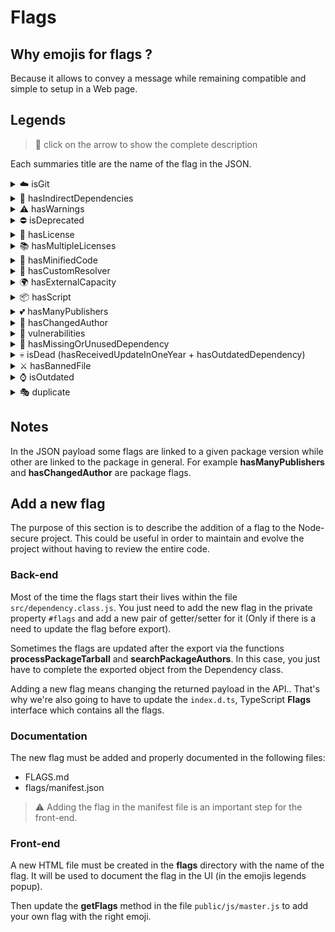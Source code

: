 # Flags

## Why emojis for flags ?
Because it allows to convey a message while remaining compatible and simple to setup in a Web page.

## Legends

> 👀 click on the arrow to show the complete description

Each summaries title are the name of the flag in the JSON.

<details><summary>☁️ isGit</summary>
<br />

The project has been detected as a GIT repository. Sometimes a dependency on the package.json link to a GIT repository, example:

```json
{
    "dependencies": {
        "uNodeHttpServer": "git+https://github.com/tpoisseau/uNodeHttpServer.git#1.2.0"
    }
}
```

Because under the hood we use [pacote](https://github.com/npm/pacote#readme) to fetch and extract packages we are supporting this given pattern.
</details>

<details><summary>🌲 hasIndirectDependencies</summary>
<br />

The package has indirect (or also called transitive) dependencies. This means that the child dependencies of the package also have dependencies.

<img src="https://i.imgur.com/GQBUwbp.png" width="300">

In the following example **accepts** is flagged 🌲 because **mime-types** has a **mime-db** dependency which mean that the package is an indirect dependency of **accepts**.

Indirect dependencies are dangerous for many reasons and you may found useful informations in these articles / study:
- [78% of vulnerabilities are found in indirect dependencies, making remediation complex](https://snyk.io/blog/78-of-vulnerabilities-are-found-in-indirect-dependencies-making-remediation-complex/)
- [Small World with High Risks: A Study of Security Threats in the npm Ecosystem](https://arxiv.org/pdf/1902.09217.pdf)
- [Angular vs React: the security risk of indirect dependencies](https://snyk.io/blog/angular-vs-react-the-security-risk-of-indirect-dependencies/)
</details>

<details><summary>⚠️ hasWarnings</summary>
<br />

This means that the AST (abstract syntax tree) analysis as emitted one or many warnings! There is many different **kind** of warning:

- **unsafe-import** (Unable to parse/detect a dependency name)
- **unsafe-regex** (Unsafe regex)
- **unsafe-stmt** (Unsafe stmt like `eval()` or `Function("return this")()`).
- **ast-error** (An error as occured in the AST Analysis)
- **short-ids** (The file contains a lot of short identifiers)
- **suspicious-string** (The file contain one or many suspicious string)
- **hexa-value** (The file contain an hexa value as Literal).

### unsafe-import

Example if your package contains a .js file with the following content:

```js
const { readFileSync } = require("fs");
const { join } = require("path");
const myLib = require("./lib");
```

Then the AST analysis will return `fs`, `path` and `./lib` as required dependencies. The code will not be considered suspicious!

But if we take a malicious code:

```js
function unhex(r) {
   return Buffer.from(r, "hex").toString();
}

const g = Function("return this")();
const p = g["pro" + "cess"];

const evil = p["mainMod" + "ule"][unhex("72657175697265")];
evil(unhex("68747470")).request
```

This code require the core package `http` but the AST analysis will flag it as "suspect".

### unsafe-regex

RegEx are dangerous and could lead to ReDos attack. This warning is emitted when the package [safe-regex](https://github.com/davisjam/safe-regex) return true.

- [How a RegEx can bring your Node.js service down](https://medium.com/@liran.tal/node-js-pitfalls-how-a-regex-can-bring-your-system-down-cbf1dc6c4e02)

### unsafe-stmt
Unsafe stmt like
```js
const g = eval("this");
```

or
```js
const g = Function("return this")();
```

### short-ids
When a file contains more than **5 identifiers** and the **average length** of these is less than **1.5**. Example:

```js
var a = 0, b, c, d;
for (let i = 0; i < 10; i++) {
    a += i;
}
let de = "foo";
let x, z;
```

### suspicious-string

This warning is only created when the sum of all **Literal node** suspicious score is higher or equal to **3**. How do we calculate the score of a string? (js implementation).
```js
function strSuspectScore(str) {
    if (str.length < 45) {
        return 0;
    }

    const includeSpace = str.includes(" ");
    const includeSpaceAtStart = includeSpace ? str.slice(0, 45).includes(" ") : false;
    let suspectScore = includeSpaceAtStart ? 0 : 1;
    if (str.length > 200) {
        suspectScore += Math.floor(str.length / 750);
    }

    return strCharDiversity(str) >= 70 ? suspectScore + 2 : suspectScore;
}
```

### ast-error

The AST Analysis has failed and has throw an Error. The JSON payload will contains a value field with the JavaScript error message. **Please feel free to open an issue on Node-secure to report these errors.**

---

More can be learning on the README of the [JS-X-Ray](https://github.com/fraxken/js-x-ray) package.

</details>

<details><summary>⛔️ isDeprecated</summary>
<br />

The given npm package has been deprecated by his author (it must be updated or replaced with an equivalent if there is no new version available).

For more information on deprecation please check the official [npm documentation](https://docs.npmjs.com/deprecating-and-undeprecating-packages-or-package-versions).
</details>

<details><summary>📜 hasLicense</summary>
<br />

This flag mean that we have not detected any licenses in the npm Tarball (or something went wrong in the detection) For detecting licenses we are reading the **package.json** and searching for local files that contain the word "license".

For more information on how license must be described in the package.json, please check the [npm documentation](https://docs.npmjs.com/files/package.json#license).

</details>

<details><summary>📚 hasMultipleLicenses</summary>
<br />

We have detected different licenses in **package.json** and other licenses files (**LICENSE**, **LICENSE.MD** etc). This probably means that there is an inconsistency in the choice of the license (or a file not updated yet with the right license).

This flag has not been created to detect multiple licenses / conformance rules. Example: `ISC OR GPL-2.0-with-GCC-exception`. Under the hood we use [conformance](https://github.com/cutenode/conformance#readme) to parse licenses !
</details>

<details><summary>🔬 hasMinifiedCode</summary>
<br />

Has one or many files that has been detected as minified JavaScript code. We use a package that will tell us if the code is minified (in case the file as a **.min** then we will consider the file minified by default).

Minified JavaScript code are commonly used by hacker to obfuscate the code to avoid being spotted. A good practice is surely to check all the packages with the flag.

Example of minified code:
```js
function cleanRange(version){const firstChar=version.charAt(0);if(firstChar==="^"||firstChar==="<"||firstChar===">"||firstChar==="="||firstChar==="~"){return version.slice(version.charAt(1)==="="?2:1)}
return version}
```

Some files may be considered as "minified" if they contains only short identifiers (there is a warning for this). A good example of code considered as minified because all identifiers are under 1.5 of length in average: [code](https://badjs.org/posts/smith-and-wesson-skimmer/#heading-modrrnize.js).

</details>

<details><summary>💎 hasCustomResolver</summary>
<br />

The package has custom dependencies resolver such as `+git` or `+ssh` or a local file with `file:`. Note that pacote doesn't support `ssh` so there is no support in nsecure for this kind of resolver.

Documentation: [npm-install](https://docs.npmjs.com/cli/install)
</details>

<details><summary>🌍 hasExternalCapacity</summary>
<br />

The package use a Node.js core package that allow to access the network. These core package are:
- http
- https
- net
- http2
- dgram
- child_process

> ⚠️ This flag only work if the AST analysis as successfully retrieved all dependencies as expected.

</details>

<details><summary>📦 hasScript</summary>
<br />

The package has pre and/or post script in the **package.json** file. These script will be executed before or after the installation of a dependency (this is useful for example to build native addons or similar things). However these script may be used to execute malicious code on your system.

Exemple:
```json
{
    "scripts": {
        "preinstall": "./maliciousScript.js"
    }
}
```

- [Package install scripts vulnerability](https://blog.npmjs.org/post/141702881055/package-install-scripts-vulnerability)
- [10 npm Security Best Practices](https://snyk.io/blog/ten-npm-security-best-practices/)
</details>

<details><summary>💕 hasManyPublishers</summary>
<br />

The package has been published on npm by multiple unique users. There is no big deal here, just mean the package is maintained by a group of people.
</details>

<details><summary>👥 hasChangedAuthor</summary>
<br />

The package original author/owner has been updated. This may indicate ownership transfer !

> ⚠️ this flag is not yet as revelant as we want because sometimes we fail to retrieve the real package owner.
</details>

<details><summary>🚨 vulnerabilities</summary>
<br />

Vulnerabilities has been detected for the given package **version**. We are fetching vulnerabilities from the official [Node.js Security-WG repository](https://github.com/nodejs/security-wg)
</details>

<details><summary>👀 hasMissingOrUnusedDependency</summary>
<br />

The package has a missing dependency (in package.json) or a dependency that is not used in the code (this may happen if the AST Analysis fail!).

> However stay alert with this flag.. There is a lot of patterns for requiring dependencies that we fail to get right (IOC etc).

</details>

<details><summary>💀 isDead (hasReceivedUpdateInOneYear + hasOutdatedDependency)</summary>
<br />

The dependency (package) has not received update from at least one year and has at least one dependency that need to be updated. It probably
means it's dangerous to use (or continue to) because the author doesn't seem to update the package anymore (even worst if you want him to implement a new version / security patch).
</details>

<details><summary>⚔️ hasBannedFile</summary>
<br />

The project has at least one sensitive file (or a file with sensitive information in it). A sensitive file can be detected by its complete name or by its extension.

- .npmrc
- .env
- file with **.key** or **.pem** extensions

</details>

<details><summary>⌚️ isOutdated</summary>
<br />

The current package version is not equal to the latest version of the package (that we fetch on the npm registry). It can also mean that the package uses a tag such as:

- alpha
- beta
- next
- etc..

</details>

<details><summary>🎭 duplicate</summary>
<br />

Indicate that the package is already somewhere else in the dependency tree with a different version.

<img src="https://res.cloudinary.com/practicaldev/image/fetch/s--CGzN_Iw6--/c_limit%2Cf_auto%2Cfl_progressive%2Cq_auto%2Cw_880/https://i.imgur.com/70ynftT.png">
</details>

## Notes
In the JSON payload some flags are linked to a given package version while other are linked to the package in general. For example **hasManyPublishers** and **hasChangedAuthor** are package flags.

## Add a new flag

The purpose of this section is to describe the addition of a flag to the Node-secure project. This could be useful in order to maintain and evolve the project without having to review the entire code.

### Back-end

Most of the time the flags start their lives within the file `src/dependency.class.js`. You just need to add the new flag in the private property `#flags` and add a new pair of getter/setter for it (Only if there is a need to update the flag before export).

Sometimes the flags are updated after the export via the functions **processPackageTarball** and **searchPackageAuthors**. In this case, you just have to complete the exported object from the Dependency class.

Adding a new flag means changing the returned payload in the API.. That's why we're also going to have to update the `index.d.ts`, TypeScript **Flags** interface which contains all the flags.

### Documentation

The new flag must be added and properly documented in the following files:

- FLAGS.md
- flags/manifest.json

> ⚠️ Adding the flag in the manifest file is an important step for the front-end.

### Front-end

A new HTML file must be created in the **flags** directory with the name of the flag. It will be used to document the flag in the UI (in the emojis legends popup).

Then update the **getFlags** method in the file `public/js/master.js` to add your own flag with the right emoji.
